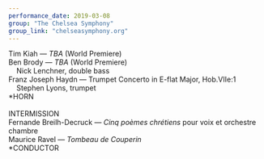 ```yaml
---
performance_date: 2019-03-08
group: "The Chelsea Symphony"
group_link: "chelseasymphony.org"
---
```

Tim Kiah — _TBA_ (World Premiere)<br/>
Ben Brody — _TBA_ (World Premiere)<br/>
&nbsp;&nbsp;&nbsp;&nbsp;Nick Lenchner, double bass<br/>
Franz Joseph Haydn — Trumpet Concerto in E-flat Major, Hob.VIIe:1<br/>
&nbsp;&nbsp;&nbsp;&nbsp;Stephen Lyons, trumpet<br/>
*HORN<br/>
<br/>
INTERMISSION
<br/>
Fernande Breilh-Decruck — _Cinq poèmes chrétiens_ pour voix et orchestre chambre<br/>
Maurice Ravel — _Tombeau de Couperin_<br/>
*CONDUCTOR
